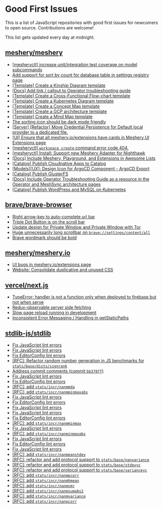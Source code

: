 # Good First Issues

This is a list of JavaScript repositories with good first issues for newcomers to open source. Contributions are welcome!

This list gets updated every day at midnight.

## [meshery/meshery](https://github.com/meshery/meshery)

- [[mesheryctl] increase unit/integration test coverage on model subcommands](https://github.com/meshery/meshery/issues/14042)
- [Add support for sort by count for database table in settings registry page](https://github.com/meshery/meshery/issues/13958)
- [[Template] Create a Kinship Diagram template](https://github.com/meshery/meshery/issues/12452)
- [[Docs] Add link / callout to Operator troubleshooting guide](https://github.com/meshery/meshery/issues/13706)
- [[Template] Create a Cross-Functional Flow-chart template](https://github.com/meshery/meshery/issues/12504)
- [[Template] Create a Kubernetes Diagram template](https://github.com/meshery/meshery/issues/12462)
- [[Template] Create a Concept Map template](https://github.com/meshery/meshery/issues/12454)
- [[Template] Create a GCP architecture template](https://github.com/meshery/meshery/issues/12498)
- [[Template] Create a Mind Map template](https://github.com/meshery/meshery/issues/12455)
- [The sorting icon should be dark mode friendly](https://github.com/meshery/meshery/issues/13306)
- [[Server] [Refactor] Move Credential Persistence for Default local provider to a dedicated file.](https://github.com/meshery/meshery/issues/13847)
- [[UI] Ensure that all meshery.io/extensions have cards in Meshery UI Extensions page](https://github.com/meshery/meshery/issues/13623)
- [[mesheryctl] `workspace create` command error code 404.](https://github.com/meshery/meshery/issues/11312)
- [[mesheryctl] Install: Support new Meshery Adapter for Nighthawk](https://github.com/meshery/meshery/issues/10371)
- [[Docs] Include Meshery, Playground, and Extensions in Awesome Lists](https://github.com/meshery/meshery/issues/13426)
- [[Catalog] Publish Cloudnative Apps to Catalog](https://github.com/meshery/meshery/issues/12111)
- [[Models][UX]: Design Icon for ArgoCD Component - ArgoCD Export](https://github.com/meshery/meshery/issues/10294)
- [[Catalog] Publish GlusterFS](https://github.com/meshery/meshery/issues/9286)
- [[Docs] Include Operator Troubleshooting Guide as a resource in the Operator and MeshSync architecture pages](https://github.com/meshery/meshery/issues/11430)
- [[Catalog] Publish WordPress and MySQL on Kubernetes](https://github.com/meshery/meshery/issues/9284)

## [brave/brave-browser](https://github.com/brave/brave-browser)

- [Right arrow-key to auto-complete url bar](https://github.com/brave/brave-browser/issues/44927)
- [Triple Dot Button is on the  scroll bar ](https://github.com/brave/brave-browser/issues/36298)
- [Update design for Private Window and Private Window with Tor](https://github.com/brave/brave-browser/issues/44909)
- [Huge unnecessarily long scrollbar on `brave://settings/content/all`](https://github.com/brave/brave-browser/issues/44696)
- [Brave wordmark should be bold](https://github.com/brave/brave-browser/issues/41637)

## [meshery/meshery.io](https://github.com/meshery/meshery.io)

- [UI bugs in meshery.io/extensions page](https://github.com/meshery/meshery.io/issues/2084)
- [Website: Consolidate duplicative and unused CSS](https://github.com/meshery/meshery.io/issues/896)

## [vercel/next.js](https://github.com/vercel/next.js)

- [TypeError: handler is not a function only when deployed to firebase but not when serve](https://github.com/vercel/next.js/issues/10227)
- [Redux-observable server side fetching](https://github.com/vercel/next.js/issues/15971)
- [Slow page reload running in development](https://github.com/vercel/next.js/issues/25108)
- [Inconsistent Error Messaging / Handling in getStaticPaths](https://github.com/vercel/next.js/issues/41281)

## [stdlib-js/stdlib](https://github.com/stdlib-js/stdlib)

- [Fix JavaScript lint errors](https://github.com/stdlib-js/stdlib/issues/6537)
- [Fix JavaScript lint errors](https://github.com/stdlib-js/stdlib/issues/6522)
- [Fix EditorConfig lint errors](https://github.com/stdlib-js/stdlib/issues/6521)
- [[RFC]: Refactor random number generation in JS benchmarks for `stats/base/dists/signrank`](https://github.com/stdlib-js/stdlib/issues/4986)
- [Address commit comments (commit `bb378ff`)](https://github.com/stdlib-js/stdlib/issues/6499)
- [Fix JavaScript lint errors](https://github.com/stdlib-js/stdlib/issues/6474)
- [Fix EditorConfig lint errors](https://github.com/stdlib-js/stdlib/issues/6473)
- [[RFC]: add `stats/incr/nanmmda`](https://github.com/stdlib-js/stdlib/issues/5586)
- [[RFC]: add `stats/incr/nanmminmaxabs`](https://github.com/stdlib-js/stdlib/issues/5597)
- [Fix JavaScript lint errors](https://github.com/stdlib-js/stdlib/issues/6433)
- [Fix EditorConfig lint errors](https://github.com/stdlib-js/stdlib/issues/6432)
- [Fix JavaScript lint errors](https://github.com/stdlib-js/stdlib/issues/6355)
- [Fix JavaScript lint errors](https://github.com/stdlib-js/stdlib/issues/6417)
- [Fix EditorConfig lint errors](https://github.com/stdlib-js/stdlib/issues/6416)
- [[RFC]: add `stats/incr/nanmminmax`](https://github.com/stdlib-js/stdlib/issues/5596)
- [Fix JavaScript lint errors](https://github.com/stdlib-js/stdlib/issues/6406)
- [[RFC]: add `stats/incr/nanminmaxabs`](https://github.com/stdlib-js/stdlib/issues/5580)
- [Fix JavaScript lint errors](https://github.com/stdlib-js/stdlib/issues/6383)
- [Fix EditorConfig lint errors](https://github.com/stdlib-js/stdlib/issues/6354)
- [Fix JavaScript lint errors](https://github.com/stdlib-js/stdlib/issues/6214)
- [[RFC]: add `stats/incr/nanmeanstdev`](https://github.com/stdlib-js/stdlib/issues/5574)
- [[RFC]: refactor and add protocol support to `stats/base/nanvariance`](https://github.com/stdlib-js/stdlib/issues/5673)
- [[RFC]: refactor and add protocol support to `stats/base/stdevyc`](https://github.com/stdlib-js/stdlib/issues/5686)
- [[RFC]: refactor and add protocol support to `stats/base/varianceyc`](https://github.com/stdlib-js/stdlib/issues/5692)
- [[RFC]: add `stats/incr/nanmpcorr`](https://github.com/stdlib-js/stdlib/issues/5600)
- [[RFC]: add `stats/incr/nanmhmean`](https://github.com/stdlib-js/stdlib/issues/5577)
- [[RFC]: add `stats/incr/nanmvmr`](https://github.com/stdlib-js/stdlib/issues/5615)
- [[RFC]: add `stats/incr/nanmsumabs2`](https://github.com/stdlib-js/stdlib/issues/5612)
- [[RFC]: add `stats/incr/nanmvariance`](https://github.com/stdlib-js/stdlib/issues/5614)
- [[RFC]: add `stats/incr/nanpcorr`](https://github.com/stdlib-js/stdlib/issues/5616)

